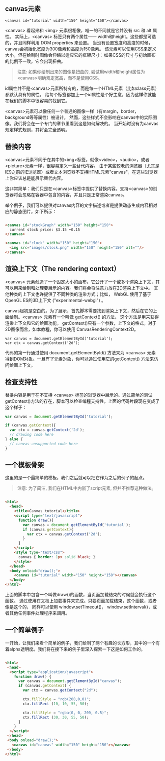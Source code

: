 
## <span id="element">canvas元素</span>

    <canvas id="tutorial" width="150" height="150"></canvas>
    
&lt;canvas&gt; 看起来和 &lt;img&gt; 元素很相像，唯一的不同就是它并没有 src 和 alt 属性。
实际上，&lt;canvas&gt; 标签只有两个属性—— width和height。这些都是可选的，并且同样利用 DOM properties 来设置。
当没有设置宽度和高度的时候，canvas会初始化宽度为300像素和高度为150像素。
该元素可以使用CSS来定义大小，但在绘制时图像会伸缩以适应它的框架尺寸：如果CSS的尺寸与初始画布的比例不一致，它会出现扭曲。

> 注意: 如果你绘制出来的图像是扭曲的, 尝试用width和height属性为&lt;canvas&gt;明确规定宽高，而不是使用CSS。

id属性并不是&lt;canvas&gt;元素所特有的，而是每一个HTML元素（比如class元素）都默认具有的属性。
给每个标签都加上一个id属性是个好主意，因为这样你就能在我们的脚本中很容易的找到它。

&lt;canvas&gt;元素可以像任何一个普通的图像一样（有margin，border，background等等属性）被设计。
然而，这些样式不会影响在canvas中的实际图像。我们将会在一个专门的章节里看到这是如何解决的。
当开始时没有为canvas规定样式规则，其将会完全透明。

## 替换内容

&lt;canvas&gt;元素不同于在其中的&lt;img&gt;标签，就像&lt;video&gt;，&lt;audio&gt;，或者 &lt;picture&gt;元素一样，很容易定义一些替代内容。
由于某些较老的浏览器（尤其是IE9之前的IE浏览器）或者文本浏览器不支持HTML元素"canvas"，在这些浏览器上你应该总是能展示替代内容。

这非常简单：我们只是在&lt;canvas&gt;标签中提供了替换内容。支持&lt;canvas&gt;的浏览器将会忽略在容器中包含的内容，并且只是正常渲染canvas。

举个例子，我们可以提供对canvas内容的文字描述或者是提供动态生成内容相对应的静态图片，如下所示：

```html

<canvas id="stockGraph" width="150" height="150">
  current stock price: $3.15 +0.15
</canvas>

<canvas id="clock" width="150" height="150">
  <img src="images/clock.png" width="150" height="150" alt=""/>
</canvas>

```

## 渲染上下文（The rendering context）

&lt;canvas&gt; 元素创造了一个固定大小的画布，它公开了一个或多个渲染上下文，其可以用来绘制和处理要展示的内容。我们将会将注意力放在2D渲染上下文中。
其他种类的上下文也许提供了不同种类的渲染方式；比如， WebGL 使用了基于OpenGL ES的3D上下文 ("experimental-webgl") 。

canvas起初是空白的。为了展示，首先脚本需要找到渲染上下文，然后在它的上面绘制。&lt;canvas&gt; 元素有一个叫做 getContext() 的方法，
这个方法是用来获得渲染上下文和它的绘画功能。
getContext()只有一个参数，上下文的格式。对于2D图像而言，如本教程，你可以使用 CanvasRenderingContext2D。

    var canvas = document.getElementById('tutorial');
    var ctx = canvas.getContext('2d');

代码的第一行通过使用 document.getElementById() 方法来为 &lt;canvas&gt; 元素得到DOM对象。一旦有了元素对象，你可以通过使用它的getContext() 方法来访问绘画上下文。

## 检查支持性

替换内容是用于在不支持 &lt;canvas&gt; 标签的浏览器中展示的。通过简单的测试getContext()方法的存在，脚本可以检查编程支持性。上面的代码片段现在变成了这个样子：

```javascript
var canvas = document.getElementById('tutorial');

if (canvas.getContext){
  var ctx = canvas.getContext('2d');
  // drawing code here
} else {
  // canvas-unsupported code here
}
```

## 一个模板骨架

这里的是一个最简单的模板，我们之后就可以把它作为之后的例子的起点。

> 注意: 为了简洁, 我们在HTML中内嵌了script元素, 但并不推荐这种做法。

```html

<html>
  <head>
    <title>Canvas tutorial</title>
    <script type="text/javascript">
      function draw(){
        var canvas = document.getElementById('tutorial');
        if (canvas.getContext){
          var ctx = canvas.getContext('2d');
        }
      }
    </script>
    <style type="text/css">
      canvas { border: 1px solid black; }
    </style>
  </head>
  <body onload="draw();">
    <canvas id="tutorial" width="150" height="150"></canvas>
  </body>
</html>

```

上面的脚本中包含一个叫做draw()的函数，当页面加载结束的时候就会执行这个函数。
通过使用在文档上加载事件来完成。只要页面加载结束，这个函数，或者像是这个的，
同样可以使用 window.setTimeout()， window.setInterval()，或者其他任何事件处理程序来调用。


## 一个简单例子

一开始，让我们来看个简单的例子，我们绘制了两个有趣的长方形，其中的一个有着alpha透明度。我们将在接下来的例子里深入探索一下这是如何工作的。

```html

<html>
 <head>
  <script type="application/javascript">
    function draw() {
      var canvas = document.getElementById("canvas");
      if (canvas.getContext) {
        var ctx = canvas.getContext("2d");

        ctx.fillStyle = "rgb(200,0,0)";
        ctx.fillRect (10, 10, 55, 50);

        ctx.fillStyle = "rgba(0, 0, 200, 0.5)";
        ctx.fillRect (30, 30, 55, 50);
      }
    }
  </script>
 </head>
 <body onload="draw();">
   <canvas id="canvas" width="150" height="150"></canvas>
 </body>
</html>


```

